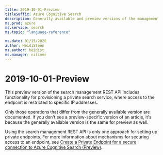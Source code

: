 ```yaml
---
title: 2019-10-01-Preview
titleSuffix: Azure Cognitive Search
description: Generally available and preview versions of the management REST API used to provision search services on Azure.
ms.prod: azure
ms.service: search
ms.topic: "language-reference"

ms.date: 01/15/2020
author: HeidiSteen
ms.author: heidist
ms.manager: nitinme
---
```


# 2019-10-01-Preview

This preview version of the search management REST API includes functionality for provisioning a private search service, where access to the endpoint is restricted  to specific IP addresses. 

Only those operations that differ from the generally available version are documented. If you don't see a preview-specific version of an article, it's because the generally available version is the same for preview as well.

Using the search management REST API is only one approach for setting up private endpoints. For more information about mechanisms for securing access to an endpoint, see [Create a Private Endpoint for a secure connection to Azure Cognitive Search (Preview)](https://docs.microsoft.com/azure/search/service-create-private-endpoint).

